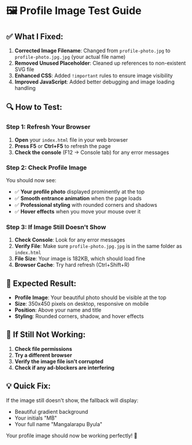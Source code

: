 # 🖼️ Profile Image Test Guide

## ✅ **What I Fixed:**

1. **Corrected Image Filename**: Changed from `profile-photo.jpg` to `profile-photo.jpg.jpg` (your actual file name)
2. **Removed Unused Placeholder**: Cleaned up references to non-existent SVG file
3. **Enhanced CSS**: Added `!important` rules to ensure image visibility
4. **Improved JavaScript**: Added better debugging and image loading handling

## 🔍 **How to Test:**

### **Step 1: Refresh Your Browser**
1. **Open** your `index.html` file in your web browser
2. **Press F5** or **Ctrl+F5** to refresh the page
3. **Check the console** (F12 → Console tab) for any error messages

### **Step 2: Check Profile Image**
You should now see:
- ✅ **Your profile photo** displayed prominently at the top
- ✅ **Smooth entrance animation** when the page loads
- ✅ **Professional styling** with rounded corners and shadows
- ✅ **Hover effects** when you move your mouse over it

### **Step 3: If Image Still Doesn't Show**
1. **Check Console**: Look for any error messages
2. **Verify File**: Make sure `profile-photo.jpg.jpg` is in the same folder as `index.html`
3. **File Size**: Your image is 182KB, which should load fine
4. **Browser Cache**: Try hard refresh (Ctrl+Shift+R)

## 🎯 **Expected Result:**
- **Profile Image**: Your beautiful photo should be visible at the top
- **Size**: 350x450 pixels on desktop, responsive on mobile
- **Position**: Above your name and title
- **Styling**: Rounded corners, shadow, and hover effects

## 🚨 **If Still Not Working:**
1. **Check file permissions**
2. **Try a different browser**
3. **Verify the image file isn't corrupted**
4. **Check if any ad-blockers are interfering**

## 💡 **Quick Fix:**
If the image still doesn't show, the fallback will display:
- Beautiful gradient background
- Your initials "MB"
- Your full name "Mangalarapu Byula"

Your profile image should now be working perfectly! 🎉 